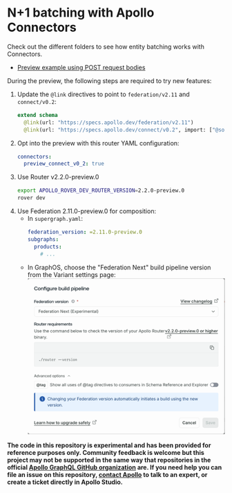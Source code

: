 # N+1 batching with Apollo Connectors

Check out the different folders to see how entity batching works with Connectors.

* [Preview example using POST request bodies](./preview)

During the preview, the following steps are required to try new features:

1. Update the `@link` directives to point to `federation/v2.11` and `connect/v0.2`:
    ```graphql
    extend schema
      @link(url: "https://specs.apollo.dev/federation/v2.11")
      @link(url: "https://specs.apollo.dev/connect/v0.2", import: ["@source", "@connect"])
    ```
2. Opt into the preview with this router YAML configuration:
    ```yaml
    connectors:
      preview_connect_v0_2: true
    ```
3. Use Router v2.2.0-preview.0
    ```sh
    export APOLLO_ROVER_DEV_ROUTER_VERSION=2.2.0-preview.0
    rover dev
    ```
4. Use Federation 2.11.0-preview.0 for composition:
    - In `supergraph.yaml`:
        ```yaml
        federation_version: =2.11.0-preview.0
        subgraphs:
          products:
            # ...
        ```
    - In GraphOS, choose the "Federation Next" build pipeline version from the Variant settings page:
        ![Build pipeline settings modal](./build-pipeline.png)

**The code in this repository is experimental and has been provided for reference purposes only. Community feedback is welcome but this project may not be supported in the same way that repositories in the official [Apollo GraphQL GitHub organization](https://github.com/apollographql) are. If you need help you can file an issue on this repository, [contact Apollo](https://www.apollographql.com/contact-sales) to talk to an expert, or create a ticket directly in Apollo Studio.**

